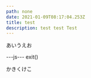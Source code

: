 ```yaml
---
path: none
date: 2021-01-09T08:17:04.253Z
title: test
description: test test Test
---
```

あいうえお

\---js---
exit()



かきくけこ